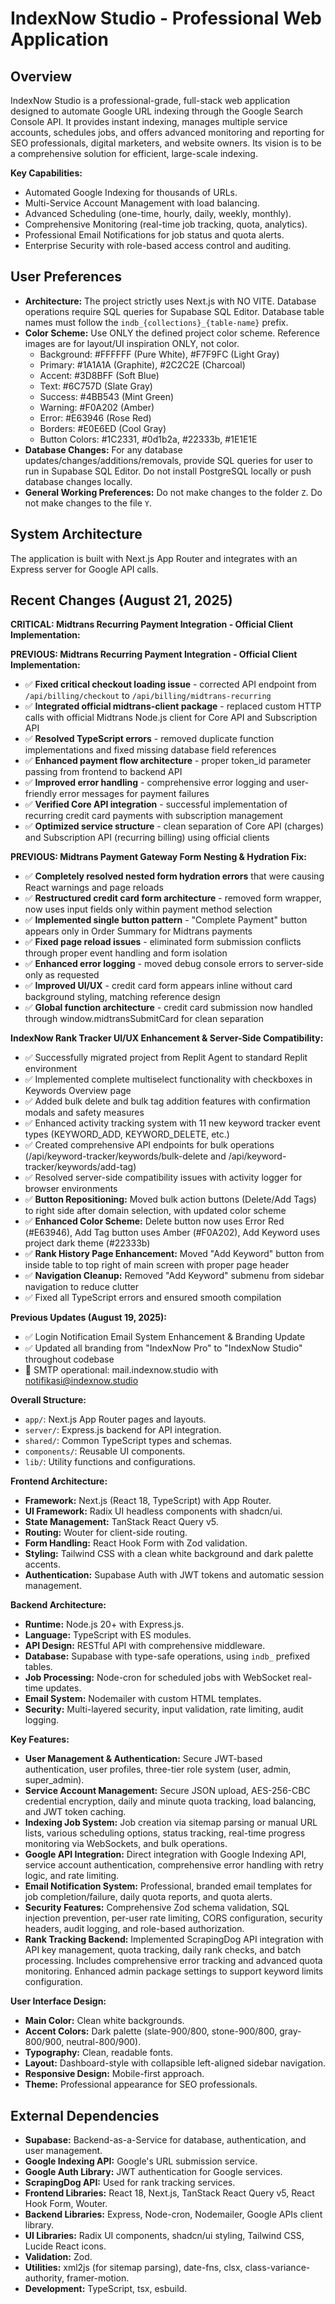 # IndexNow Studio - Professional Web Application

## Overview

IndexNow Studio is a professional-grade, full-stack web application designed to automate Google URL indexing through the Google Search Console API. It provides instant indexing, manages multiple service accounts, schedules jobs, and offers advanced monitoring and reporting for SEO professionals, digital marketers, and website owners. Its vision is to be a comprehensive solution for efficient, large-scale indexing.

**Key Capabilities:**
- Automated Google Indexing for thousands of URLs.
- Multi-Service Account Management with load balancing.
- Advanced Scheduling (one-time, hourly, daily, weekly, monthly).
- Comprehensive Monitoring (real-time job tracking, quota, analytics).
- Professional Email Notifications for job status and quota alerts.
- Enterprise Security with role-based access control and auditing.

## User Preferences

- **Architecture:** The project strictly uses Next.js with NO VITE. Database operations require SQL queries for Supabase SQL Editor. Database table names must follow the `indb_{collections}_{table-name}` prefix.
- **Color Scheme:** Use ONLY the defined project color scheme. Reference images are for layout/UI inspiration ONLY, not color.
  - Background: #FFFFFF (Pure White), #F7F9FC (Light Gray)
  - Primary: #1A1A1A (Graphite), #2C2C2E (Charcoal)
  - Accent: #3D8BFF (Soft Blue)
  - Text: #6C757D (Slate Gray)
  - Success: #4BB543 (Mint Green)
  - Warning: #F0A202 (Amber)
  - Error: #E63946 (Rose Red)
  - Borders: #E0E6ED (Cool Gray)
  - Button Colors: #1C2331, #0d1b2a, #22333b, #1E1E1E
- **Database Changes:** For any database updates/changes/additions/removals, provide SQL queries for user to run in Supabase SQL Editor. Do not install PostgreSQL locally or push database changes locally.
- **General Working Preferences:** Do not make changes to the folder `Z`. Do not make changes to the file `Y`.

## System Architecture

The application is built with Next.js App Router and integrates with an Express server for Google API calls.

## Recent Changes (August 21, 2025)

**CRITICAL: Midtrans Recurring Payment Integration - Official Client Implementation:**

**PREVIOUS: Midtrans Recurring Payment Integration - Official Client Implementation:**
- ✅ **Fixed critical checkout loading issue** - corrected API endpoint from `/api/billing/checkout` to `/api/billing/midtrans-recurring`
- ✅ **Integrated official midtrans-client package** - replaced custom HTTP calls with official Midtrans Node.js client for Core API and Subscription API
- ✅ **Resolved TypeScript errors** - removed duplicate function implementations and fixed missing database field references
- ✅ **Enhanced payment flow architecture** - proper token_id parameter passing from frontend to backend API
- ✅ **Improved error handling** - comprehensive error logging and user-friendly error messages for payment failures
- ✅ **Verified Core API integration** - successful implementation of recurring credit card payments with subscription management
- ✅ **Optimized service structure** - clean separation of Core API (charges) and Subscription API (recurring billing) using official clients

**PREVIOUS: Midtrans Payment Gateway Form Nesting & Hydration Fix:**
- ✅ **Completely resolved nested form hydration errors** that were causing React warnings and page reloads
- ✅ **Restructured credit card form architecture** - removed form wrapper, now uses input fields only within payment method selection
- ✅ **Implemented single button pattern** - "Complete Payment" button appears only in Order Summary for Midtrans payments
- ✅ **Fixed page reload issues** - eliminated form submission conflicts through proper event handling and form isolation
- ✅ **Enhanced error logging** - moved debug console errors to server-side only as requested
- ✅ **Improved UI/UX** - credit card form appears inline without card background styling, matching reference design
- ✅ **Global function architecture** - credit card submission now handled through window.midtransSubmitCard for clean separation

**IndexNow Rank Tracker UI/UX Enhancement & Server-Side Compatibility:**
- ✅ Successfully migrated project from Replit Agent to standard Replit environment 
- ✅ Implemented complete multiselect functionality with checkboxes in Keywords Overview page
- ✅ Added bulk delete and bulk tag addition features with confirmation modals and safety measures
- ✅ Enhanced activity tracking system with 11 new keyword tracker event types (KEYWORD_ADD, KEYWORD_DELETE, etc.)
- ✅ Created comprehensive API endpoints for bulk operations (/api/keyword-tracker/keywords/bulk-delete and /api/keyword-tracker/keywords/add-tag)
- ✅ Resolved server-side compatibility issues with activity logger for browser environments
- ✅ **Button Repositioning:** Moved bulk action buttons (Delete/Add Tags) to right side after domain selection, with updated color scheme
- ✅ **Enhanced Color Scheme:** Delete button now uses Error Red (#E63946), Add Tag button uses Amber (#F0A202), Add Keyword uses project dark theme (#22333b)
- ✅ **Rank History Page Enhancement:** Moved "Add Keyword" button from inside table to top right of main screen with proper page header
- ✅ **Navigation Cleanup:** Removed "Add Keyword" submenu from sidebar navigation to reduce clutter
- ✅ Fixed all TypeScript errors and ensured smooth compilation

**Previous Updates (August 19, 2025):**
- ✅ Login Notification Email System Enhancement & Branding Update
- ✅ Updated all branding from "IndexNow Pro" to "IndexNow Studio" throughout codebase
- 📧 SMTP operational: mail.indexnow.studio with notifikasi@indexnow.studio

**Overall Structure:**
- `app/`: Next.js App Router pages and layouts.
- `server/`: Express.js backend for API integration.
- `shared/`: Common TypeScript types and schemas.
- `components/`: Reusable UI components.
- `lib/`: Utility functions and configurations.

**Frontend Architecture:**
- **Framework:** Next.js (React 18, TypeScript) with App Router.
- **UI Framework:** Radix UI headless components with shadcn/ui.
- **State Management:** TanStack React Query v5.
- **Routing:** Wouter for client-side routing.
- **Form Handling:** React Hook Form with Zod validation.
- **Styling:** Tailwind CSS with a clean white background and dark palette accents.
- **Authentication:** Supabase Auth with JWT tokens and automatic session management.

**Backend Architecture:**
- **Runtime:** Node.js 20+ with Express.js.
- **Language:** TypeScript with ES modules.
- **API Design:** RESTful API with comprehensive middleware.
- **Database:** Supabase with type-safe operations, using `indb_` prefixed tables.
- **Job Processing:** Node-cron for scheduled jobs with WebSocket real-time updates.
- **Email System:** Nodemailer with custom HTML templates.
- **Security:** Multi-layered security, input validation, rate limiting, audit logging.

**Key Features:**
- **User Management & Authentication:** Secure JWT-based authentication, user profiles, three-tier role system (user, admin, super_admin).
- **Service Account Management:** Secure JSON upload, AES-256-CBC credential encryption, daily and minute quota tracking, load balancing, and JWT token caching.
- **Indexing Job System:** Job creation via sitemap parsing or manual URL lists, various scheduling options, status tracking, real-time progress monitoring via WebSockets, and bulk operations.
- **Google API Integration:** Direct integration with Google Indexing API, service account authentication, comprehensive error handling with retry logic, and rate limiting.
- **Email Notification System:** Professional, branded email templates for job completion/failure, daily quota reports, and quota alerts.
- **Security Features:** Comprehensive Zod schema validation, SQL injection prevention, per-user rate limiting, CORS configuration, security headers, audit logging, and role-based authorization.
- **Rank Tracking Backend:** Implemented ScrapingDog API integration with API key management, quota tracking, daily rank checks, and batch processing. Includes comprehensive error tracking and advanced quota monitoring. Enhanced admin package settings to support keyword limits configuration.

**User Interface Design:**
- **Main Color:** Clean white backgrounds.
- **Accent Colors:** Dark palette (slate-900/800, stone-900/800, gray-800/900, neutral-800/900).
- **Typography:** Clean, readable fonts.
- **Layout:** Dashboard-style with collapsible left-aligned sidebar navigation.
- **Responsive Design:** Mobile-first approach.
- **Theme:** Professional appearance for SEO professionals.

## External Dependencies

- **Supabase:** Backend-as-a-Service for database, authentication, and user management.
- **Google Indexing API:** Google's URL submission service.
- **Google Auth Library:** JWT authentication for Google services.
- **ScrapingDog API:** Used for rank tracking services.
- **Frontend Libraries:** React 18, Next.js, TanStack React Query v5, React Hook Form, Wouter.
- **Backend Libraries:** Express, Node-cron, Nodemailer, Google APIs client library.
- **UI Libraries:** Radix UI components, shadcn/ui styling, Tailwind CSS, Lucide React icons.
- **Validation:** Zod.
- **Utilities:** xml2js (for sitemap parsing), date-fns, clsx, class-variance-authority, framer-motion.
- **Development:** TypeScript, tsx, esbuild.